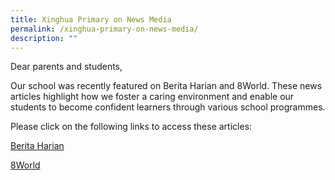 ```yaml
---
title: Xinghua Primary on News Media
permalink: /xinghua-primary-on-news-media/
description: ""
---
```



Dear parents and students,

Our school was recently featured on Berita Harian and 8World. These news articles highlight how we foster a caring environment and enable our students to become confident learners through various school programmes.

Please click on the following links to access these articles:

[Berita Harian](https://www.beritaharian.sg/setempat/pupuk-semangat-kekitaan)

[8World](https://www.8world.com/singapore/llp-programmes-music-and-visual-arts-1858931)